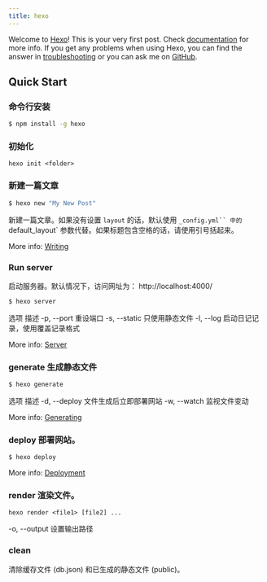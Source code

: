 ```yaml
---
title: hexo 
---
```

Welcome to [Hexo](https://hexo.io/)! This is your very first post. Check [documentation](https://hexo.io/docs/) for more info. If you get any problems when using Hexo, you can find the answer in [troubleshooting](https://hexo.io/docs/troubleshooting.html) or you can ask me on [GitHub](https://github.com/hexojs/hexo/issues).

## Quick Start

### 命令行安装

```bash
$ npm install -g hexo
```

### 初始化
```
hexo init <folder>
```

### 新建一篇文章
``` bash
$ hexo new "My New Post"
```
新建一篇文章。如果没有设置 `layout` 的话，默认使用 `_config.yml`` 中的 `default_layout` 参数代替。如果标题包含空格的话，请使用引号括起来。

More info: [Writing](https://hexo.io/docs/writing.html)

### Run server
启动服务器。默认情况下，访问网址为： http://localhost:4000/
``` bash
$ hexo server
```
选项	描述
-p, --port	重设端口
-s, --static	只使用静态文件
-l, --log	启动日记记录，使用覆盖记录格式

More info: [Server](https://hexo.io/docs/server.html)

### generate 生成静态文件

``` bash
$ hexo generate
```
选项	描述
-d, --deploy	文件生成后立即部署网站
-w, --watch	监视文件变动

More info: [Generating](https://hexo.io/docs/generating.html)

### deploy 部署网站。

``` bash
$ hexo deploy
```

More info: [Deployment](https://hexo.io/docs/deployment.html)

### render 渲染文件。
```
hexo render <file1> [file2] ...
```
-o, --output	设置输出路径

### clean
清除缓存文件 (db.json) 和已生成的静态文件 (public)。
